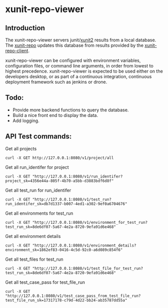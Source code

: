 # xunit-repo-viewer

## Introduction

The xunit-repo-viewer servers junit/[xunit2](https://xunit.net/) results from a local database. The [xunit-repo](https://github.com/osynge/xunit-repo) updates this database from results provided by the [xunit-repo-client](https://github.com/osynge/xunit-repo-client).

xunit-repo-viewer can be configured with environment variables, configuration files, or command line arguments, in order from lowest to highest precedence. xunit-repo-viewer is expected to be used either on the developers desktop, or as part of a continuous integration, continuous deployment framework such as jenkins or drone.

## Todo:

* Provide more backend functions to query the database.
* Build a nice front end to display the data.
* Add logging.

## API Test commands:

Get all projects

    curl -X GET http://127.0.0.1:8080/v1/project/all

Get all run_identifer for project

    curl -X GET "http://127.0.0.1:8080/v1/run_identifer?project_sk=4356e44a-805f-4b70-a5bb-d3883bdf6d8f"

Get all test_run for run_identifer

    curl -X GET "http://127.0.0.1:8080/v1/test_run?run_identifer_sk=db7d1337-b007-4ed1-a302-9ef0a6704676"

Get all environments for test_run

    curl -X GET "http://127.0.0.1:8080/v1/environment_for_test_run?test_run_sk=8de6df07-5a67-4e2a-8720-9efa91d6e468"

Get all environment details

    curl -X GET "http://127.0.0.1:8080/v1/environment_details?environment_sk=1862ef83-0416-4c5d-92c0-a6d089c854f6"

Get all test_files for test_run

    curl -X GET "http://127.0.0.1:8080/v1/test_file_for_test_run?test_run_sk=8de6df07-5a67-4e2a-8720-9efa91d6e468"

Get all test_case_pass for test_file_run

    curl -X GET "http://127.0.0.1:8080/v1/test_case_pass_from_test_file_run?test_file_run_sk=17317178-c79d-4d22-bb24-ab35787dd55a"
